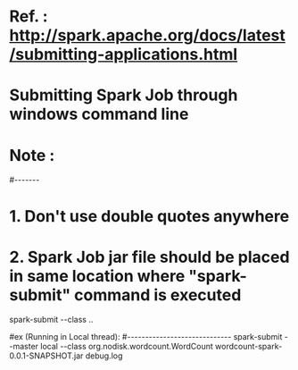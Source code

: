 # Ref. : http://spark.apache.org/docs/latest/submitting-applications.html

# Submitting Spark Job through windows command line
# Note :
#-------
# 1. Don't use double quotes anywhere
# 2. Spark Job jar file should be placed in same location where "spark-submit" command is executed

spark-submit --class <complete job classname with package name> <jar file> <param-1> .. 

#ex (Running in Local thread):
#-----------------------------
spark-submit --master local --class org.nodisk.wordcount.WordCount wordcount-spark-0.0.1-SNAPSHOT.jar debug.log


